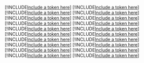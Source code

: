 [!INCLUDE[Include a token here](refs1525060932528/r1.md)]
[!INCLUDE[Include a token here](refs1525060932528/r2.md)]
[!INCLUDE[Include a token here](refs1525060932528/r3.md)]
[!INCLUDE[Include a token here](refs1525060932528/r4.md)]
[!INCLUDE[Include a token here](refs1525060932528/r5.md)]
[!INCLUDE[Include a token here](refs1525060932528/r6.md)]
[!INCLUDE[Include a token here](refs1525060932528/r7.md)]
[!INCLUDE[Include a token here](refs1525060932528/r8.md)]
[!INCLUDE[Include a token here](refs1525060932528/r9.md)]
[!INCLUDE[Include a token here](refs1525060932528/r10.md)]
[!INCLUDE[Include a token here](refs1525060932528/r11.md)]
[!INCLUDE[Include a token here](refs1525060932528/r12.md)]
[!INCLUDE[Include a token here](refs1525060932528/r13.md)]
[!INCLUDE[Include a token here](refs1525060932528/r14.md)]
[!INCLUDE[Include a token here](refs1525060932528/r15.md)]
[!INCLUDE[Include a token here](refs1525060932528/r16.md)]
[!INCLUDE[Include a token here](refs1525060932528/r17.md)]
[!INCLUDE[Include a token here](refs1525060932528/r18.md)]
[!INCLUDE[Include a token here](refs1525060932528/r19.md)]
[!INCLUDE[Include a token here](refs1525060932528/r20.md)]
